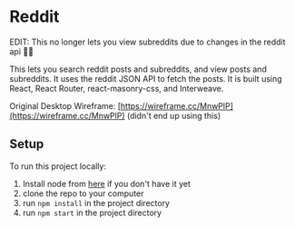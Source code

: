 # Reddit

EDIT: This no longer lets you view subreddits due to changes in the reddit api 🤷‍♂️

This lets you search reddit posts and subreddits, and view posts and subreddits. It uses the reddit JSON API to fetch the posts. It is built using React, React Router, react-masonry-css, and Interweave.

Original Desktop Wireframe: [https://wireframe.cc/MnwPlP](https://wireframe.cc/MnwPlP) (didn't end up using this)

## Setup

To run this project locally:

1. Install node from [here](https://nodejs.org/en/download/current/) if you don't have it yet
2. clone the repo to your computer
3. run `npm install` in the project directory
4. run `npm start` in the project directory
